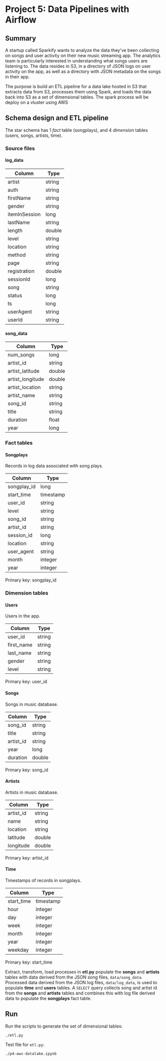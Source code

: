 # Project 5: Data Pipelines with Airflow

## Summary

A startup called Sparkify wants to analyze the data they've been collecting on songs and user activity on their new music streaming app. The analytics team is particularly interested in understanding what songs users are listening to. The data resides in S3, in a directory of JSON logs on user activity on the app, as well as a directory with JSON metadata on the songs in their app.

The purpose is build an ETL pipeline for a data lake hosted in S3 that extracts data from S3, processes them using Spark, and loads the data back into S3 as a set of dimensional tables.
The spark process will be deploy on a vluster using AWS


## Schema design and ETL pipeline

The star schema has 1 *fact* table (songplays), and 4 *dimension* tables (users, songs, artists, time).


### Source files

#### log_data

|   Column       |            Type             | 
| -------------- | --------------------------- | 
| artist         | string                      | 
| auth           | string                      | 
| firstName      | string                      | 
| gender         | string                      | 
| itemInSession  | long                        | 
| lastName       | string                      | 
| length         | double                      | 
| level          | string                      | 
| location       | string                      |
| method         | string                      | 
| page           | string                      | 
| registration   | double                      | 
| sessionId      | long                        | 
| song           | string                      | 
| status         | long                        | 
| ts             | long                        | 
| userAgent      | string                      | 
| userId         | string                      | 


#### song_data

|   Column          |            Type             | 
| ----------------- | --------------------------- | 
| num_songs         | long                        | 
| artist_id         | string                      | 
| artist_latitude   | double                      | 
| artist_longitude  | double                      | 
| artist_location   | string                      | 
| artist_name       | string                      | 
| song_id           | string                      | 
| title             | string                      | 
| duration          | float                       | 
| year              | long                        |



### Fact tables

#### Songplays

Records in log data associated with song plays.

|   Column    |            Type             | 
| ----------- | --------------------------- | 
| songplay_id | long                        | 
| start_time  | timestamp                   | 
| user_id     | string                      | 
| level       | string                      | 
| song_id     | string                      | 
| artist_id   | string                      | 
| session_id  | long                        | 
| location    | string                      | 
| user_agent  | string                      | 
| month       | integer                     | 
| year        | integer                     | 

Primary key: songplay_id

### Dimension tables

#### Users

Users in the app.

|   Column   |       Type        | 
| ---------- | ----------------- | 
| user_id    | string            | 
| first_name | string            | 
| last_name  | string            | 
| gender     | string            | 
| level      | string            | 

Primary key: user_id

#### Songs

Songs in music database.

|  Column   |         Type          |
| --------- | --------------------- |
| song_id   | string                |
| title     | string                |
| artist_id | string                |
| year      | long                  |
| duration  | double                |

Primary key: song_id

#### Artists

Artists in music database.

|  Column   |         Type          |
| --------- | --------------------- |
| artist_id | string                |
| name      | string                |
| location  | string                |
| latitude  | double                |
| longitude | double                |

Primary key: artist_id

#### Time

Timestamps of records in songplays.

|   Column   |            Type             | 
| ---------- | --------------------------- | 
| start_time | timestamp                   | 
| hour       | integer                     | 
| day        | integer                     | 
| week       | integer                     | 
| month      | integer                     | 
| year       | integer                     | 
| weekday    | integer                     | 

Primary key: start_time


Extract, transform, load processes in **etl.py** populate the **songs** and **artists** tables with data derived from the JSON song files, `data/song_data`. Processed data derived from the JSON log files, `data/log_data`, is used to populate **time** and **users** tables. A `SELECT` query collects song and artist id from the **songs** and **artists** tables and combines this with log file derived data to populate the **songplays** fact table.


## Run

Run the scripts to generate the set of dimensional tables:

```
./etl.py
```

Test file for `etl.py`:

```
./p4-aws-datalake.ipynb
```

